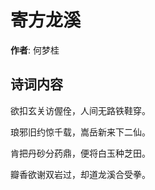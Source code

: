 # 寄方龙溪

**作者**: 何梦桂

## 诗词内容

欲扣玄关访偓佺，人间无路铁鞋穿。

琅邪旧约惊千载，嵩岳新来下二仙。

肯把丹砂分药鼎，便将白玉种芝田。

瓣香欲谢双岩过，却道龙溪合受拳。

